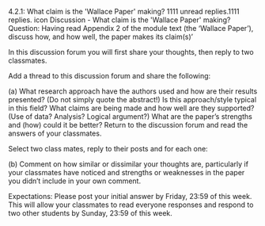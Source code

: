 4.2.1: What claim is the 'Wallace Paper' making?
1111 unread replies.1111 replies.
icon Discussion - What claim is the 'Wallace Paper' making?
Question:
Having read Appendix 2 of the module text (the ‘Wallace Paper’), discuss how, and how well, the paper makes its claim(s)’

In this discussion forum you will first share your thoughts, then reply to two classmates.

Add a thread to this discussion forum and share the following:

(a) What research approach have the authors used and how are their results presented? (Do not simply quote the abstract!) Is this approach/style typical in this field? What claims are being made and how well are they supported? (Use of data? Analysis? Logical argument?) What are the paper’s strengths and (how) could it be better? Return to the discussion forum and read the answers of your classmates.

Select two class mates, reply to their posts and for each one:

(b) Comment on how similar or dissimilar your thoughts are, particularly if your classmates have noticed and strengths or weaknesses in the paper you didn’t include in your own comment.  

Expectations:
Please post your initial answer by Friday, 23:59 of this week. This will allow your classmates to read everyone responses and respond to two other students by Sunday, 23:59 of this week.
